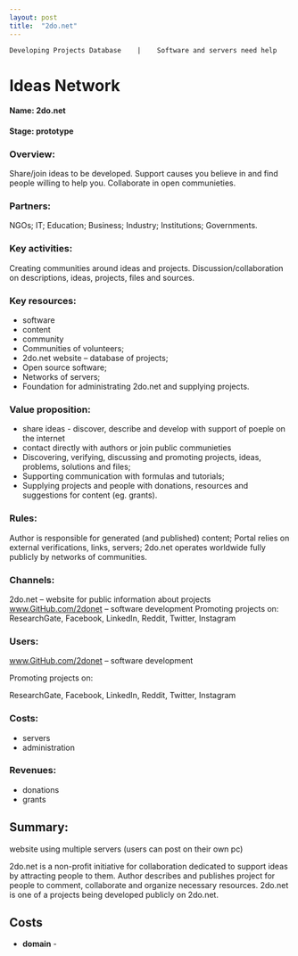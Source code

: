 ```yaml
---
layout: post
title:  "2do.net"
---
```


    Developing Projects Database    |    Software and servers need help

# Ideas Network 
#### Name: 2do.net
#### Stage: prototype 
### Overview:
Share/join ideas to be developed. Support causes you believe in and find people willing to help you.
Collaborate in open communieties.

### Partners:
NGOs; IT; Education; Business; Industry; Institutions; Governments.

### Key activities:
Creating communities around ideas and projects.
Discussion/collaboration on descriptions, ideas, projects, files and sources.

### Key resources: 
* software
* content
* community
* Communities of volunteers;
* 2do.net website – database of projects;
* Open source software;
* Networks of servers;
* Foundation for administrating 2do.net and supplying projects.

### Value proposition:
* share ideas - discover, describe and develop with support of poeple on the internet 
* contact directly with authors or join public communieties 
* Discovering, verifying, discussing and promoting projects, ideas, problems, solutions and files;
* Supporting communication with formulas and tutorials;
* Supplying projects and people with donations, resources and suggestions for content (eg. grants).

### Rules: 
Author is responsible for generated (and published) content;
Portal relies on external verifications, links, servers;
2do.net operates worldwide fully publicly by networks of communities.

### Channels:
2do.net – website for public information about projects
www.GitHub.com/2donet – software development
Promoting projects on:
ResearchGate, Facebook, LinkedIn, Reddit, Twitter, Instagram

### Users:
www.GitHub.com/2donet – software development

Promoting projects on:

ResearchGate, Facebook, LinkedIn, Reddit, Twitter, Instagram

### Costs:
* servers 
* administration

### Revenues:
* donations
* grants	

## Summary:

website using multiple servers (users can post on their own pc)

2do.net is a non-profit initiative for collaboration dedicated to support ideas by attracting people to them. Author describes and publishes project for people to comment, collaborate and organize necessary resources. 2do.net is one of a projects being developed publicly on 2do.net.

## Costs 
* **domain** -